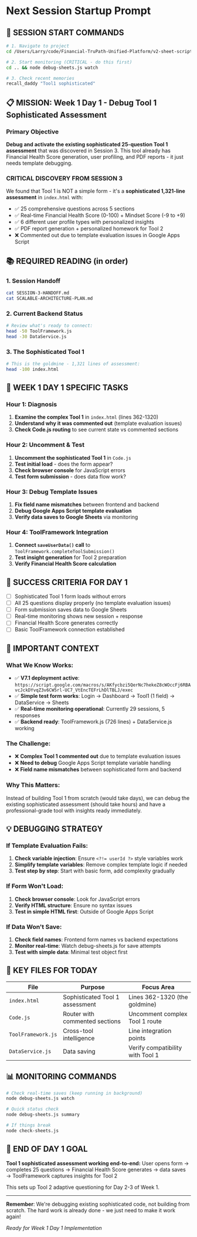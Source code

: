# Next Session Startup Prompt

## 🚀 SESSION START COMMANDS

```bash
# 1. Navigate to project
cd /Users/Larry/code/Financial-TruPath-Unified-Platform/v2-sheet-script

# 2. Start monitoring (CRITICAL - do this first)
cd .. && node debug-sheets.js watch

# 3. Check recent memories
recall_daddy "Tool1 sophisticated"
```

## 📋 MISSION: Week 1 Day 1 - Debug Tool 1 Sophisticated Assessment

### Primary Objective
**Debug and activate the existing sophisticated 25-question Tool 1 assessment** that was discovered in Session 3. This tool already has Financial Health Score generation, user profiling, and PDF reports - it just needs template debugging.

### CRITICAL DISCOVERY FROM SESSION 3
We found that Tool 1 is NOT a simple form - it's a **sophisticated 1,321-line assessment** in `index.html` with:
- ✅ 25 comprehensive questions across 5 sections
- ✅ Real-time Financial Health Score (0-100) + Mindset Score (-9 to +9)  
- ✅ 6 different user profile types with personalized insights
- ✅ PDF report generation + personalized homework for Tool 2
- ❌ Commented out due to template evaluation issues in Google Apps Script

## 📚 REQUIRED READING (in order)

### 1. Session Handoff
```bash
cat SESSION-3-HANDOFF.md
cat SCALABLE-ARCHITECTURE-PLAN.md
```

### 2. Current Backend Status
```bash
# Review what's ready to connect:
head -50 ToolFramework.js
head -30 DataService.js
```

### 3. The Sophisticated Tool 1
```bash
# This is the goldmine - 1,321 lines of assessment:
head -100 index.html
```

## 🎯 WEEK 1 DAY 1 SPECIFIC TASKS

### Hour 1: Diagnosis
1. **Examine the complex Tool 1** in `index.html` (lines 362-1320)
2. **Understand why it was commented out** (template evaluation issues)
3. **Check Code.js routing** to see current state vs commented sections

### Hour 2: Uncomment & Test
1. **Uncomment the sophisticated Tool 1** in `Code.js` 
2. **Test initial load** - does the form appear?
3. **Check browser console** for JavaScript errors
4. **Test form submission** - does data flow work?

### Hour 3: Debug Template Issues
1. **Fix field name mismatches** between frontend and backend
2. **Debug Google Apps Script template evaluation** 
3. **Verify data saves to Google Sheets** via monitoring

### Hour 4: ToolFramework Integration  
1. **Connect `saveUserData()` call** to `ToolFramework.completeToolSubmission()`
2. **Test insight generation** for Tool 2 preparation
3. **Verify Financial Health Score calculation**

## 🎯 SUCCESS CRITERIA FOR DAY 1

- [ ] Sophisticated Tool 1 form loads without errors
- [ ] All 25 questions display properly (no template evaluation issues)
- [ ] Form submission saves data to Google Sheets  
- [ ] Real-time monitoring shows new session + response
- [ ] Financial Health Score generates correctly
- [ ] Basic ToolFramework connection established

## 🚨 IMPORTANT CONTEXT

### What We Know Works:
- ✅ **V7.1 deployment active**: `https://script.google.com/macros/s/AKfycbzi5QerNc7hekeZ8cWOccFj6RBAvcJckDYvqZ3v6CW5rl-UC7_VtEncTEFrLhDlTBLJ/exec`
- ✅ **Simple test form works**: Login → Dashboard → Tool1 (1 field) → DataService → Sheets
- ✅ **Real-time monitoring operational**: Currently 29 sessions, 5 responses
- ✅ **Backend ready**: ToolFramework.js (726 lines) + DataService.js working

### The Challenge:
- ❌ **Complex Tool 1 commented out** due to template evaluation issues
- ❌ **Need to debug** Google Apps Script template variable handling
- ❌ **Field name mismatches** between sophisticated form and backend

### Why This Matters:
Instead of building Tool 1 from scratch (would take days), we can debug the existing sophisticated assessment (should take hours) and have a professional-grade tool with insights ready immediately.

## 💡 DEBUGGING STRATEGY

### If Template Evaluation Fails:
1. **Check variable injection**: Ensure `<?!= userId ?>` style variables work
2. **Simplify template variables**: Remove complex template logic if needed  
3. **Test step by step**: Start with basic form, add complexity gradually

### If Form Won't Load:
1. **Check browser console**: Look for JavaScript errors
2. **Verify HTML structure**: Ensure no syntax issues
3. **Test in simple HTML first**: Outside of Google Apps Script

### If Data Won't Save:
1. **Check field names**: Frontend form names vs backend expectations
2. **Monitor real-time**: Watch debug-sheets.js for save attempts
3. **Test with simple data**: Minimal test object first

## 🔗 KEY FILES FOR TODAY

| File | Purpose | Focus Area |
|------|---------|------------|
| `index.html` | Sophisticated Tool 1 assessment | Lines 362-1320 (the goldmine) |
| `Code.js` | Router with commented sections | Uncomment complex Tool 1 route |
| `ToolFramework.js` | Cross-tool intelligence | Line integration points |
| `DataService.js` | Data saving | Verify compatibility with Tool 1 |

## 📊 MONITORING COMMANDS

```bash
# Check real-time saves (keep running in background)
node debug-sheets.js watch

# Quick status check  
node debug-sheets.js summary

# If things break
node check-sheets.js
```

## 🎯 END OF DAY 1 GOAL

**Tool 1 sophisticated assessment working end-to-end:**
User opens form → completes 25 questions → Financial Health Score generates → data saves → ToolFramework captures insights for Tool 2

This sets up Tool 2 adaptive questioning for Day 2-3 of Week 1.

---

**Remember**: We're debugging existing sophisticated code, not building from scratch. The hard work is already done - we just need to make it work again!

*Ready for Week 1 Day 1 Implementation*